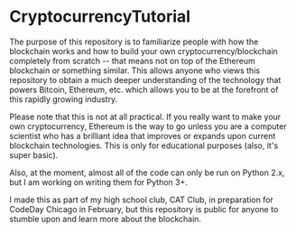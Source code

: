 # CryptocurrencyTutorial
The purpose of this repository is to familiarize people with how the blockchain works and how to build your own cryptocurrency/blockchain
completely from scratch -- that means not on top of the Ethereum blockchain or something similar. This allows anyone who views this
repository to obtain a much deeper understanding of the technology that powers Bitcoin, Ethereum, etc. which allows you to be at the
forefront of this rapidly growing industry.

Please note that this is not at all practical. If you really want to make your own cryptocurrency, Ethereum is the way to go unless you
are a computer scientist who has a brilliant idea that improves or expands upon current blockchain technologies. This is only for
educational purposes (also, it's super basic).

Also, at the moment, almost all of the code can only be run on Python 2.x, but I am working on writing them for Python 3+.

I made this as part of my high school club, CAT Club, in preparation for CodeDay Chicago in February, but this repository is public for anyone to stumble upon and learn more about the blockchain.
